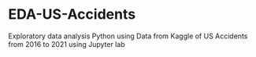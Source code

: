 # EDA-US-Accidents
Exploratory data analysis Python using Data from Kaggle of US Accidents from 2016 to 2021 using Jupyter lab
